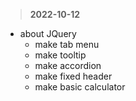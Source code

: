 >**2022-10-12**
- about JQuery
   - make tab menu
   - make tooltip
   - make accordion
   - make fixed header
   - make basic calculator